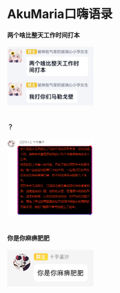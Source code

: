 # AkuMaria口嗨语录

<h4>两个啥比整天工作时间打本</h4>
<img alt="上班时间打本" src="/images/20220125121855.jpg" width="200"/>
<br/><br/>

<h4>？</h4>
<img src="images/20220125124801.png" width="200"/>
<br/><br/>

<h4>你是你麻痹肥肥</h4>
<img src="images/20220125124831.jpg" width="200"/>
<br/><br/>